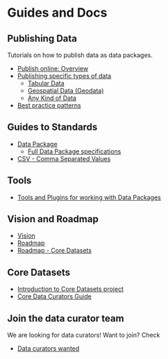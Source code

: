 # Guides and Docs

## Publishing Data

Tutorials on how to publish data as data packages.

* [Publish online: Overview][online]
* [Publishing specific types of data][intro]
  * [Tabular Data][tabular]
  * [Geospatial Data (Geodata)][geodata]
  * [Any Kind of Data][any]
* [Best practice patterns][faq]

[online]: /doc/publish-online
[intro]: /doc/publish
[faq]: /doc/publish-faq
[tabular]: /doc/publish-tabular
[geodata]: /doc/publish-geo
[any]: /doc/publish-any

## Guides to Standards

* [Data Package][dp]
  * [Full Data Package specifications](http://dataprotocols.org/data-packages/)
* [CSV - Comma Separated Values][csv]

[dp]: /doc/data-package
[tabular]: /doc/tabular-data-package
[csv]: /doc/csv

## Tools

* [Tools and Plugins for working with Data Packages](/tools)

## Vision and Roadmap

* [Vision](/vision)
* [Roadmap](/roadmap)
* [Roadmap - Core Datasets](/roadmap/core-datasets)

## Core Datasets

 * [Introduction to Core Datasets project](/roadmap/core-datasets)
 * [Core Data Curators Guide](http://data.okfn.org/doc/core-data-curators)
 
## Join the data curator team

We are looking for data curators! Want to join? Check
 * [Data curators wanted](http://okfnlabs.org/blog/2015/01/03/data-curators-wanted-for-core-datasets.html)

